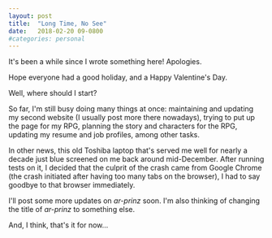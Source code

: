 ```yaml
---
layout: post
title:  "Long Time, No See"
date:	2018-02-20 09-0800
#categories: personal
---
```


It's been a while since I wrote something here! Apologies.

Hope everyone had a good holiday, and a Happy Valentine's Day.

Well, where should I start?

So far, I'm still busy doing many things at once: maintaining and updating my second website (I usually post more there nowadays), trying to put up the page for my RPG, planning the story and characters for the RPG, updating my resume and job profiles, among other tasks.

In other news, this old Toshiba laptop that's served me well for nearly a decade just blue screened on me back around mid-December. After running tests on it, I decided that the culprit of the crash came from Google Chrome (the crash initiated after having too many tabs on the browser), I had to say goodbye to that browser immediately.

I'll post some more updates on *ar-prinz* soon. I'm also thinking of changing the title of *ar-prinz* to something else.

And, I think, that's it for now...